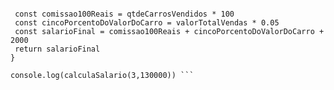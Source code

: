 ``` function calculaSalario(qtdeCarrosVendidos, valorTotalVendas) {
  
 const comissao100Reais = qtdeCarrosVendidos * 100
 const cincoPorcentoDoValorDoCarro = valorTotalVendas * 0.05
 const salarioFinal = comissao100Reais + cincoPorcentoDoValorDoCarro + 2000
 return salarioFinal
}

console.log(calculaSalario(3,130000)) ```